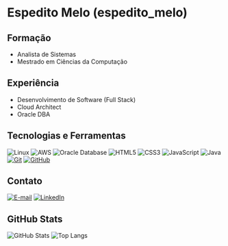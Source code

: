 # Espedito Melo (espedito_melo)

## Formação
- Analista de Sistemas
- Mestrado em Ciências da Computação

## Experiência
- Desenvolvimento de Software (Full Stack)
- Cloud Architect
- Oracle DBA

## Tecnologias e Ferramentas
![Linux](https://img.shields.io/badge/linux-000?style=for-the-badge&logo=linux&logoColor=30A3DC)
![AWS](https://img.shields.io/badge/aws-000?style=for-the-badge&logo=aws&logoColor=30A3DC)
![Oracle Database](https://img.shields.io/badge/oracle-000?style=for-the-badge&logo=oracle&logoColor=30A3DC)
![HTML5](https://img.shields.io/badge/HTML-000?style=for-the-badge&logo=html5&logoColor=30A3DC)
![CSS3](https://img.shields.io/badge/CSS3-000?style=for-the-badge&logo=css3&logoColor=E94D5F)
![JavaScript](https://img.shields.io/badge/JavaScript-000?style=for-the-badge&logo=javascript&logoColor=30A3DC)
![Java](https://img.shields.io/badge/Java-000?style=for-the-badge&logo=java&logoColor=30A3DC)
[![Git](https://img.shields.io/badge/Git-000?style=for-the-badge&logo=git&logoColor=E94D5F)](https://git-scm.com/doc)
[![GitHub](https://img.shields.io/badge/GitHub-000?style=for-the-badge&logo=github&logoColor=30A3DC)](https://docs.github.com/)

## Contato
[![E-mail](https://img.shields.io/badge/-Email-000?style=for-the-badge&logo=microsoft-outlook&logoColor=E94D5F)](mailto:espedito.melo@gmail.com)
[![LinkedIn](https://img.shields.io/badge/-LinkedIn-000?style=for-the-badge&logo=linkedin&logoColor=30A3DC)](https://www.linkedin.com/in/espeditomelo/)

## GitHub Stats
![GitHub Stats](https://github-readme-stats.vercel.app/api?username=espeditomelo&theme=transparent&bg_color=000&border_color=30A3DC&show_icons=true&icon_color=30A3DC&title_color=E94D5F&text_color=FFF)
![Top Langs](https://github-readme-stats-git-masterrstaa-rickstaa.vercel.app/api/top-langs/?username=espeditomelo&layout=compact&bg_color=000&border_color=30A3DC&title_color=E94D5F&text_color=FFF)

